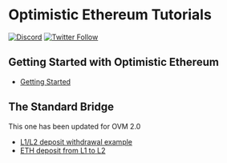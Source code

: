 # Optimistic Ethereum Tutorials

[![Discord](https://img.shields.io/discord/667044843901681675.svg?color=768AD4&label=discord&logo=https%3A%2F%2Fdiscordapp.com%2Fassets%2F8c9701b98ad4372b58f13fd9f65f966e.svg)](https://discord.com/channels/667044843901681675)
[![Twitter Follow](https://img.shields.io/twitter/follow/optimismPBC.svg?label=optimismPBC&style=social)](https://twitter.com/optimismPBC)

## Getting Started with Optimistic Ethereum

- [Getting Started](getting-started)

## The Standard Bridge

This one has been updated for OVM 2.0

- [L1/L2 deposit withdrawal example](l1-l2-deposit-withdrawal)
- [ETH deposit from L1 to L2](eth-deposit)

<!-- 


These ones are still waiting

- [Bridging your Standard ERC20 token to Optimism using the Standard Bridge](standard-bridge-standard-token)
- [Bridging your Custom ERC20 token to Optimism using the Standard Bridge](standard-bridge-custom-token)



## L1 <-> L2 Communication

This is also still OVM 1.0

- [Tracing Multilayer Transactions](core-util-watcher)

-->
